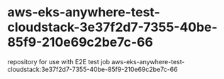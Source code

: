 # aws-eks-anywhere-test-cloudstack-3e37f2d7-7355-40be-85f9-210e69c2be7c-66
repository for use with E2E test job aws-eks-anywhere-test-cloudstack:3e37f2d7-7355-40be-85f9-210e69c2be7c-66
